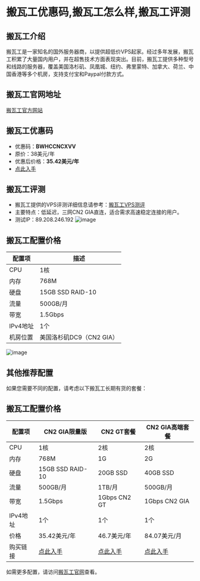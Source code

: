 # 搬瓦工优惠码,搬瓦工怎么样,搬瓦工评测

## 搬瓦工介绍
搬瓦工是一家知名的国外服务器商，以提供超低价VPS起家。经过多年发展，搬瓦工积累了大量国内用户，并在超售技术方面表现突出。目前，搬瓦工提供多种型号和线路的服务器，覆盖美国洛杉矶、凤凰城、纽约、弗里蒙特、加拿大、荷兰、中国香港等多个机房，支持支付宝和Paypal付款方式。

## 搬瓦工官网地址
[搬瓦工官方网站](https://bwh88.net/aff.php?aff=74585)

## 搬瓦工优惠码
- 优惠码：**BWHCCNCXVV**
- 原价：38美元/年
- 优惠后价格：**35.42美元/年**
- [点此入手](https://bwh88.net/aff.php?aff=74585&pid=145)

## 搬瓦工评测
- 搬瓦工提供的VPS评测详细信息请参考：[搬瓦工VPS测评](https://github.com/bacpack66/banwagong)
- 主要特点：低延迟，三网CN2 GIA直连，适合需求高速稳定连接的用户。
- 测试IP：89.208.246.192
![image](https://github.com/libbeuquisb/banwagong/assets/157686790/69681af6-510b-42db-9573-26f2f34acb73)

## 搬瓦工配置价格
| 配置项       | 描述                    |
|--------------|-------------------------|
| CPU          | 1核                     |
| 内存         | 768M                    |
| 硬盘         | 15GB SSD RAID-10        |
| 流量         | 500GB/月                |
| 带宽         | 1.5Gbps                 |
| IPv4地址     | 1个                     |
| 机房位置     | 美国洛杉矶DC9（CN2 GIA）|

![image](https://github.com/libbeuquisb/banwagong/assets/157686790/2386599d-84b3-4cc4-b332-5ceab6c299f6)

## 其他推荐配置
如果您需要不同的配置，请考虑以下搬瓦工长期有货的套餐：

## 搬瓦工配置价格

| 配置项       | CN2 GIA限量版        | CN2 GT套餐          | CN2 GIA高端套餐     |
|--------------|----------------------|---------------------|---------------------|
| CPU          | 1核                  | 2核                 | 2核                 |
| 内存         | 768M                 | 1G                  | 2G                  |
| 硬盘         | 15GB SSD RAID-10     | 20GB SSD            | 40GB SSD            |
| 流量         | 500GB/月             | 1TB/月              | 500GB/月            |
| 带宽         | 1.5Gbps              | 1Gbps CN2 GT        | 1Gbps CN2 GIA       |
| IPv4地址     | 1个                  | 1个                 | 1个                 |
| 价格         | 35.42美元/年         | 46.7美元/年         | 84.07美元/月        |
| 购买链接     | [点此入手](https://bwh88.net/aff.php?aff=74585&pid=145) | [点此入手](https://bwh81.net/aff.php?aff=74585&pid=57) | [点此入手](https://bwh81.net/aff.php?aff=74585&pid=95) |

如需更多配置，请访问[搬瓦工官网](https://bwh88.net/aff.php?aff=74585)查看。



